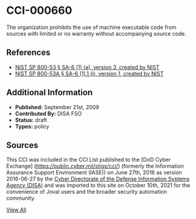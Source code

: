 # CCI-000660

The organization prohibits the use of machine executable code from sources with limited or no warranty without accompanying source code.

## References ##

* [NIST SP 800-53 § SA-6 (1) (a), version 3, created by NIST](http://csrc.nist.gov/publications/PubsSPs.html)
* [NIST SP 800-53A § SA-6 (1).1 (i), version 1, created by NIST](http://csrc.nist.gov/publications/PubsSPs.html)


## Additional Information ##

* **Published:** September 21st, 2009
* **Contributed By:** DISA FSO
* **Status:** draft
* **Types:** policy

## Sources ##

This CCI was included in the CCI List published to the [DoD Cyber Exchange]
(https://public.cyber.mil/stigs/cci/) (formerly the Information Assurance Support Environment
(IASE)) on June 27th, 2016 as version 2016-06-27 by the [Cyber Directorate of the Defense 
Information Systems Agency (DISA)](https://public.cyber.mil/about-cyber/) and was imported to 
this site on October 10th, 2021 for the convenience of Joval users and the broader security automation community.

[View All](../README.md)
